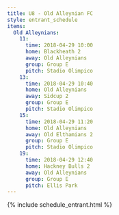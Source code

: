 ```yaml
---
title: U8 - Old Alleynian FC
style: entrant_schedule
items:
  Old Alleynians:
    11:
      time: 2018-04-29 10:00
      home: Blackheath 2
      away: Old Alleynians
      group: Group E
      pitch: Stadio Olimpico
    13:
      time: 2018-04-29 10:40
      home: Old Alleynians
      away: Sidcup 2
      group: Group E
      pitch: Stadio Olimpico
    15:
      time: 2018-04-29 11:20
      home: Old Alleynians
      away: Old Elthamians 2
      group: Group E
      pitch: Stadio Olimpico
    19:
      time: 2018-04-29 12:40
      home: Hackney Bulls 2
      away: Old Alleynians
      group: Group E
      pitch: Ellis Park
---
```


{% include schedule_entrant.html %}
